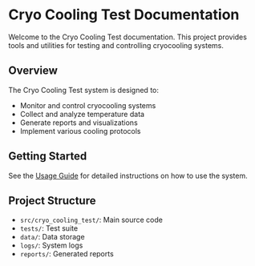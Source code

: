 # Cryo Cooling Test Documentation

Welcome to the Cryo Cooling Test documentation. This project provides tools and utilities for testing and controlling cryocooling systems.

## Overview

The Cryo Cooling Test system is designed to:
- Monitor and control cryocooling systems
- Collect and analyze temperature data
- Generate reports and visualizations
- Implement various cooling protocols

## Getting Started

See the [Usage Guide](usage.md) for detailed instructions on how to use the system.

## Project Structure

- `src/cryo_cooling_test/`: Main source code
- `tests/`: Test suite
- `data/`: Data storage
- `logs/`: System logs
- `reports/`: Generated reports 